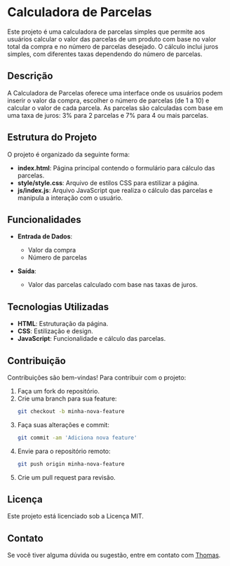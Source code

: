 # Calculadora de Parcelas

Este projeto é uma calculadora de parcelas simples que permite aos usuários calcular o valor das parcelas de um produto com base no valor total da compra e no número de parcelas desejado. O cálculo inclui juros simples, com diferentes taxas dependendo do número de parcelas.

## Descrição

A Calculadora de Parcelas oferece uma interface onde os usuários podem inserir o valor da compra, escolher o número de parcelas (de 1 a 10) e calcular o valor de cada parcela. As parcelas são calculadas com base em uma taxa de juros: 3% para 2 parcelas e 7% para 4 ou mais parcelas.

## Estrutura do Projeto

O projeto é organizado da seguinte forma:

- **index.html**: Página principal contendo o formulário para cálculo das parcelas.
- **style/style.css**: Arquivo de estilos CSS para estilizar a página.
- **js/index.js**: Arquivo JavaScript que realiza o cálculo das parcelas e manipula a interação com o usuário.

## Funcionalidades

- **Entrada de Dados**:
  - Valor da compra
  - Número de parcelas

- **Saída**:
  - Valor das parcelas calculado com base nas taxas de juros.

## Tecnologias Utilizadas

- **HTML**: Estruturação da página.
- **CSS**: Estilização e design.
- **JavaScript**: Funcionalidade e cálculo das parcelas.

## Contribuição

Contribuições são bem-vindas! Para contribuir com o projeto:

1. Faça um fork do repositório.
2. Crie uma branch para sua feature:
    ```bash
    git checkout -b minha-nova-feature
    ```
3. Faça suas alterações e commit:
    ```bash
    git commit -am 'Adiciona nova feature'
    ```
4. Envie para o repositório remoto:
    ```bash
    git push origin minha-nova-feature
    ```
5. Crie um pull request para revisão.

## Licença

Este projeto está licenciado sob a Licença MIT.

## Contato

Se você tiver alguma dúvida ou sugestão, entre em contato com [Thomas](mailto:thomasnhenrique@gmail.com).
